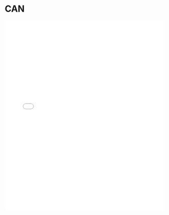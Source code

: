 # CAN


<iframe src="/pdf/rk/can/Rockchip_Developer_Guide_Can_CN.pdf" width="100%" height="600px" frameborder="0"></iframe>